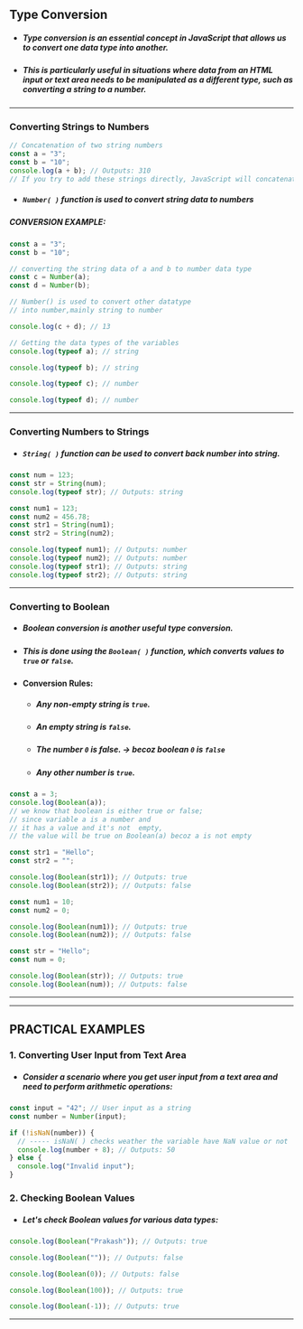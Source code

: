 ## Type Conversion

- ##### Type conversion is an essential concept in JavaScript that allows us to convert one data type into another.
- ##### This is particularly useful in situations where data from an HTML input or text area needs to be manipulated as a different type, such as converting a string to a number.

---

### Converting Strings to Numbers

```js
// Concatenation of two string numbers
const a = "3";
const b = "10";
console.log(a + b); // Outputs: 310
// If you try to add these strings directly, JavaScript will concatenate them
```

- ##### `Number( )` function is used to convert string data to numbers

##### CONVERSION EXAMPLE:

```js
const a = "3";
const b = "10";

// converting the string data of a and b to number data type
const c = Number(a);
const d = Number(b);

// Number() is used to convert other datatype
// into number,mainly string to number

console.log(c + d); // 13

// Getting the data types of the variables
console.log(typeof a); // string

console.log(typeof b); // string

console.log(typeof c); // number

console.log(typeof d); // number
```

---

### Converting Numbers to Strings

- ##### `String( )` function can be used to convert back number into string.

```js
const num = 123;
const str = String(num);
console.log(typeof str); // Outputs: string
```

```js
const num1 = 123;
const num2 = 456.78;
const str1 = String(num1);
const str2 = String(num2);

console.log(typeof num1); // Outputs: number
console.log(typeof num2); // Outputs: number
console.log(typeof str1); // Outputs: string
console.log(typeof str2); // Outputs: string
```

---

### Converting to Boolean

- ##### Boolean conversion is another useful type conversion.
- ##### This is done using the `Boolean( )` function, which converts values to `true` or `false`.
- #### Conversion Rules:
  - ##### Any non-empty string is `true`.
  - ##### An empty string is `false`.
  - ##### The number `0` is false. -> becoz boolean `0` is `false`
  - ##### Any other number is `true`.

```js
const a = 3;
console.log(Boolean(a));
// we know that boolean is either true or false;
// since variable a is a number and
// it has a value and it's not  empty,
// the value will be true on Boolean(a) becoz a is not empty
```

```js
const str1 = "Hello";
const str2 = "";

console.log(Boolean(str1)); // Outputs: true
console.log(Boolean(str2)); // Outputs: false
```

```js
const num1 = 10;
const num2 = 0;

console.log(Boolean(num1)); // Outputs: true
console.log(Boolean(num2)); // Outputs: false
```

```js
const str = "Hello";
const num = 0;

console.log(Boolean(str)); // Outputs: true
console.log(Boolean(num)); // Outputs: false
```

---

---

## PRACTICAL EXAMPLES

### 1. Converting User Input from Text Area

- ##### Consider a scenario where you get user input from a text area and need to perform arithmetic operations:

```js
const input = "42"; // User input as a string
const number = Number(input);

if (!isNaN(number)) {
  // ----- isNaN( ) checks weather the variable have NaN value or not
  console.log(number + 8); // Outputs: 50
} else {
  console.log("Invalid input");
}
```

### 2. Checking Boolean Values

- ##### Let's check Boolean values for various data types:

```js
console.log(Boolean("Prakash")); // Outputs: true

console.log(Boolean("")); // Outputs: false

console.log(Boolean(0)); // Outputs: false

console.log(Boolean(100)); // Outputs: true

console.log(Boolean(-1)); // Outputs: true
```
----
